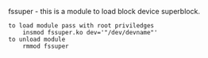 fssuper - this is a module to load block device superblock.

	to load module pass with root priviledges
		insmod fssuper.ko dev='"/dev/devname"'
	to unload module 
		rmmod fssuper
